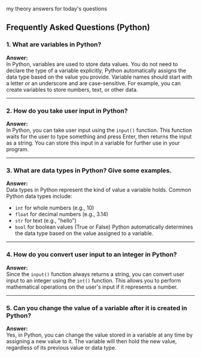 my theory answers for today's questions
## Frequently Asked Questions (Python)

### 1. What are variables in Python?

**Answer:**  
In Python, variables are used to store data values. You do not need to declare the type of a variable explicitly; Python automatically assigns the data type based on the value you provide. Variable names should start with a letter or an underscore and are case-sensitive. For example, you can create variables to store numbers, text, or other data.

---

### 2. How do you take user input in Python?

**Answer:**  
In Python, you can take user input using the `input()` function. This function waits for the user to type something and press Enter, then returns the input as a string. You can store this input in a variable for further use in your program.

---

### 3. What are data types in Python? Give some examples.

**Answer:**  
Data types in Python represent the kind of value a variable holds. Common Python data types include:
- `int` for whole numbers (e.g., 10)
- `float` for decimal numbers (e.g., 3.14)
- `str` for text (e.g., "hello")
- `bool` for boolean values (True or False)
Python automatically determines the data type based on the value assigned to a variable.

---

### 4. How do you convert user input to an integer in Python?

**Answer:**  
Since the `input()` function always returns a string, you can convert user input to an integer using the `int()` function. This allows you to perform mathematical operations on the user's input if it represents a number.

---

### 5. Can you change the value of a variable after it is created in Python?

**Answer:**  
Yes, in Python, you can change the value stored in a variable at any time by assigning a new value to it. The variable will then hold the new value, regardless of its previous value or data type.
